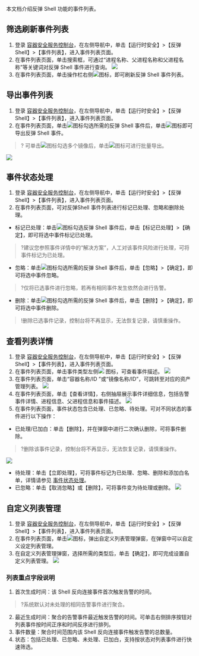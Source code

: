 本文档介绍反弹 Shell 功能的事件列表。

## 筛选刷新事件列表
1. 登录 [容器安全服务控制台](https://console.cloud.tencent.com/tcss)，在左侧导航中，单击【运行时安全】>【反弹 Shell】>【事件列表】，进入事件列表页面。
2. 在事件列表页面，单击搜索框，可通过“进程名称、父进程名称和父进程名称”等关键词对反弹 Shell 事件进行查询。
![](https://main.qcloudimg.com/raw/7ad1b5d6b3b8873c527fee57ffe4fc5d.png)
3. 在事件列表页面，单击操作栏右侧![](https://main.qcloudimg.com/raw/84b6cc4d2eabf9ed7fc0bea43503bb1d.png)图标，即可刷新反弹 Shell 事件列表。

## 导出事件列表
1. 登录 [容器安全服务控制台](https://console.cloud.tencent.com/tcss)，在左侧导航中，单击【运行时安全】>【反弹 Shell】>【事件列表】，进入事件列表页面。
2. 在事件列表页面，单击![](https://main.qcloudimg.com/raw/21ff3bd68750cb41c5ce662a24629cb3.png)图标勾选所需的反弹 Shell 事件后，单击![](https://main.qcloudimg.com/raw/24d375a75e4ee95c77910d101f7203dd.png)图标即可导出反弹 Shell 事件。
>? 可单击![](https://main.qcloudimg.com/raw/08dfa220659d6576a39a981e61ad02e2.png)图标勾选多个镜像后，单击![](https://main.qcloudimg.com/raw/24d375a75e4ee95c77910d101f7203dd.png)图标可进行批量导出。
>
![](https://main.qcloudimg.com/raw/3b6377fb6ae599c5a955d3a92d94c69e.png)

## 事件状态处理[](id:SJZTCL)
1. 登录 [容器安全服务控制台](https://console.cloud.tencent.com/tcss)，在左侧导航中，单击【运行时安全】>【反弹 Shell】>【事件列表】，进入事件列表页面。
2. 在事件列表页面，可对反弹Shell 事件列表进行标记已处理、忽略和删除处理。
 - 标记已处理：单击![](https://main.qcloudimg.com/raw/21ff3bd68750cb41c5ce662a24629cb3.png)图标勾选反弹 Shell 事件后，单击【标记已处理】>【确定】，即可将选中事件标记已处理。
 >?建议您参照事件详情中的“解决方案”，人工对该事件风险进行处理，可将事件标记为已处理。
 - 忽略：单击![](https://main.qcloudimg.com/raw/21ff3bd68750cb41c5ce662a24629cb3.png)图标勾选所需的反弹 Shell 事件后，单击【忽略】>【确定】，即可将选中事件忽略。
>?仅将已选事件进行忽略，若再有相同事件发生依然会进行告警。
 - 删除：单击![](https://main.qcloudimg.com/raw/21ff3bd68750cb41c5ce662a24629cb3.png)图标勾选所需的反弹 Shell 事件后，单击【删除】>【确定】，即可将选中事件删除。
>!删除已选事件记录，控制台将不再显示，无法恢复记录，请慎重操作。

## 查看列表详情
1. 登录 [容器安全服务控制台](https://console.cloud.tencent.com/tcss)，在左侧导航中，单击【运行时安全】>【反弹 Shell】>【事件列表】，进入事件列表页面。
2. 在事件列表页面，单击事件类型左侧![](https://main.qcloudimg.com/raw/5b9eac8b014539648daf1ade48e3188a.png)	图标，可查看事件描述。
![](https://main.qcloudimg.com/raw/6e3b7253ee9d9b7076ebab3fde145006.png)
3. 在事件列表页面，单击“容器名称/ID ”或“镜像名称/ID”，可跳转至对应的资产管理列表。
![](https://main.qcloudimg.com/raw/d6d78f9735284bf8229ec62f5b1bb8a0.png)
4. 在事件列表页面，单击【查看详情】，右侧抽屉展示事件详细信息，包括告警事件详情、进程信息、父进程信息和事件描述。
![](https://main.qcloudimg.com/raw/075c76da05ad72df6f9d1f79ef8fee56.png)
5. 在事件列表页面，事件状态包含已处理、已忽略、待处理。可对不同状态的事件进行以下操作：
 - 已处理/已加白：单击【删除】，并在弹窗中进行二次确认删除，可将事件删除。
 >?删除该事件记录，控制台将不再显示，无法恢复记录，请慎重操作。
 >
 ![](https://main.qcloudimg.com/raw/8f2b907e40538cc3bd259cf36e60ff54.png)
 - 待处理：单击【立即处理】，可将事件标记为已处理、忽略、删除和添加白名单，详情请参见 [事件状态处理](#SJZTCL)。
 - 已忽略：单击【取消忽略】或【删除】，可将事件变为待处理或删除。
![](https://main.qcloudimg.com/raw/1f50b4ccd4ba5bcacbcc60872b32d5e4.png)

## 自定义列表管理
1. 登录 [容器安全服务控制台](https://console.cloud.tencent.com/tcss)，在左侧导航中，单击【运行时安全】>【反弹 Shell】>【事件列表】，进入事件列表页面。
2. 在事件列表页面，单击![](https://main.qcloudimg.com/raw/d42b27540eef9bf90a9e30f96b500bf3.png)图标，弹出自定义列表管理弹窗，在弹窗中可以自定义设定列表管理。
3. 在自定义列表管理弹窗，选择所需的类型后，单击【确定】，即可完成设置自定义列表管理。
![](https://main.qcloudimg.com/raw/8f1ae8d5fb7dbe9cdd231ee3975d3e6f.png)

### 列表重点字段说明
1. 首次生成时间：该 Shell 反向连接事件首次触发告警的时间。
>?系统默认对未处理的相同告警事件进行聚合。
2. 最近生成时间：聚合的告警事件最近触发告警的时间。可单击右侧排序按钮对列表事件按时间正序和时间反序进行排列。
3. 事件数量：聚合时间范围内该 Shell 反向连接事件触发告警的总数量。
4.  状态：包括已处理、已忽略、未处理、已加白，支持按状态对列表事件进行快速筛选。
